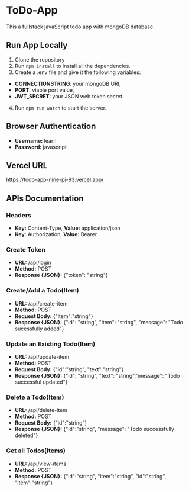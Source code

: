 # ToDo-App

This a fullstack javaScript todo app with mongoDB database.

## Run App Locally

1. Clone the repository
2. Run `npm install` to install all the dependencies.
3. Create a .env file and give it the following variables:

- **CONNECTIONSTRING**: your mongoDB URI,
- **PORT:** viable port value,
- **JWT_SECRET:** your JSON web token secret.

4. Run `npm run watch` to start the server.

## Browser Authentication

- **Username:** learn
- **Password:** javascript

## Vercel URL

https://todo-app-nine-pi-93.vercel.app/

## APIs Documentation

### Headers

- **Key:** Content-Type, **Value:** application/json
- **Key:** Authorization, **Value:** Bearer <token>

### Create Token

- **URL:** /api/login
- **Method:** POST
- **Response {JSON}:** {"token": "string"}


### Create/Add a Todo(Item)

- **URL:** /api/create-item
- **Method:** POST
- **Request Body:** {"item":"string"}
- **Response {JSON}:** {"id": "string", "item": "string", "message": "Todo sucessfully added"}


### Update an Existing Todo(Item)

- **URL:** /api/update-item
- **Method:** POST
- **Request Body:** {"id":"string", "text":"string"}
- **Response {JSON}:** {"id": "string", "text": "string","message": "Todo successful updated"}


### Delete a Todo(Item)

- **URL:** /api/delete-item
- **Method:** POST
- **Request Body:** {"id":"string"}
- **Response {JSON}:** {"id":"string", "message": "Todo successfully deleted"}


### Get all Todos(Items)

- **URL:** /api/view-items
- **Method:** POST
- **Response {JSON}:** {"id":"string", "item":"string", "id":"string", "item":"string"}